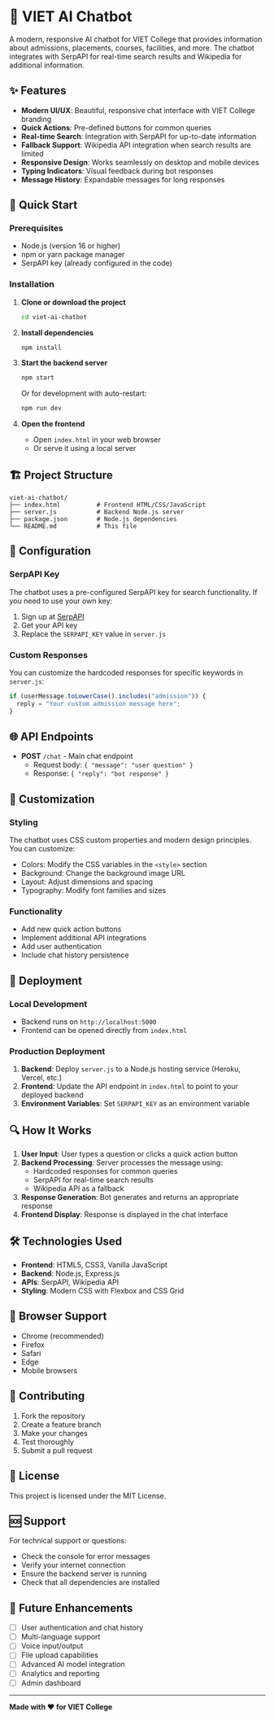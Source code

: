 # 🤖 VIET AI Chatbot

A modern, responsive AI chatbot for VIET College that provides information about admissions, placements, courses, facilities, and more. The chatbot integrates with SerpAPI for real-time search results and Wikipedia for additional information.

## ✨ Features

- **Modern UI/UX**: Beautiful, responsive chat interface with VIET College branding
- **Quick Actions**: Pre-defined buttons for common queries
- **Real-time Search**: Integration with SerpAPI for up-to-date information
- **Fallback Support**: Wikipedia API integration when search results are limited
- **Responsive Design**: Works seamlessly on desktop and mobile devices
- **Typing Indicators**: Visual feedback during bot responses
- **Message History**: Expandable messages for long responses

## 🚀 Quick Start

### Prerequisites

- Node.js (version 16 or higher)
- npm or yarn package manager
- SerpAPI key (already configured in the code)

### Installation

1. **Clone or download the project**
   ```bash
   cd viet-ai-chatbot
   ```

2. **Install dependencies**
   ```bash
   npm install
   ```

3. **Start the backend server**
   ```bash
   npm start
   ```
   
   Or for development with auto-restart:
   ```bash
   npm run dev
   ```

4. **Open the frontend**
   - Open `index.html` in your web browser
   - Or serve it using a local server

## 🏗️ Project Structure

```
viet-ai-chatbot/
├── index.html          # Frontend HTML/CSS/JavaScript
├── server.js           # Backend Node.js server
├── package.json        # Node.js dependencies
└── README.md           # This file
```

## 🔧 Configuration

### SerpAPI Key
The chatbot uses a pre-configured SerpAPI key for search functionality. If you need to use your own key:

1. Sign up at [SerpAPI](https://serpapi.com/)
2. Get your API key
3. Replace the `SERPAPI_KEY` value in `server.js`

### Custom Responses
You can customize the hardcoded responses for specific keywords in `server.js`:

```javascript
if (userMessage.toLowerCase().includes("admission")) {
  reply = "Your custom admission message here";
}
```

## 🌐 API Endpoints

- **POST** `/chat` - Main chat endpoint
  - Request body: `{ "message": "user question" }`
  - Response: `{ "reply": "bot response" }`

## 🎨 Customization

### Styling
The chatbot uses CSS custom properties and modern design principles. You can customize:

- Colors: Modify the CSS variables in the `<style>` section
- Background: Change the background image URL
- Layout: Adjust dimensions and spacing
- Typography: Modify font families and sizes

### Functionality
- Add new quick action buttons
- Implement additional API integrations
- Add user authentication
- Include chat history persistence

## 🚀 Deployment

### Local Development
- Backend runs on `http://localhost:5000`
- Frontend can be opened directly from `index.html`

### Production Deployment
1. **Backend**: Deploy `server.js` to a Node.js hosting service (Heroku, Vercel, etc.)
2. **Frontend**: Update the API endpoint in `index.html` to point to your deployed backend
3. **Environment Variables**: Set `SERPAPI_KEY` as an environment variable

## 🔍 How It Works

1. **User Input**: User types a question or clicks a quick action button
2. **Backend Processing**: Server processes the message using:
   - Hardcoded responses for common queries
   - SerpAPI for real-time search results
   - Wikipedia API as a fallback
3. **Response Generation**: Bot generates and returns an appropriate response
4. **Frontend Display**: Response is displayed in the chat interface

## 🛠️ Technologies Used

- **Frontend**: HTML5, CSS3, Vanilla JavaScript
- **Backend**: Node.js, Express.js
- **APIs**: SerpAPI, Wikipedia API
- **Styling**: Modern CSS with Flexbox and CSS Grid

## 📱 Browser Support

- Chrome (recommended)
- Firefox
- Safari
- Edge
- Mobile browsers

## 🤝 Contributing

1. Fork the repository
2. Create a feature branch
3. Make your changes
4. Test thoroughly
5. Submit a pull request

## 📄 License

This project is licensed under the MIT License.

## 🆘 Support

For technical support or questions:
- Check the console for error messages
- Verify your internet connection
- Ensure the backend server is running
- Check that all dependencies are installed

## 🔮 Future Enhancements

- [ ] User authentication and chat history
- [ ] Multi-language support
- [ ] Voice input/output
- [ ] File upload capabilities
- [ ] Advanced AI model integration
- [ ] Analytics and reporting
- [ ] Admin dashboard

---

**Made with ❤️ for VIET College**
